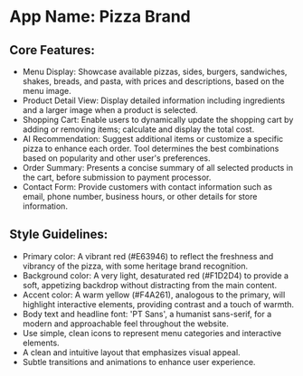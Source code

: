 # **App Name**: Pizza Brand

## Core Features:

- Menu Display: Showcase available pizzas, sides, burgers, sandwiches, shakes, breads, and pasta, with prices and descriptions, based on the menu image.
- Product Detail View: Display detailed information including ingredients and a larger image when a product is selected.
- Shopping Cart: Enable users to dynamically update the shopping cart by adding or removing items; calculate and display the total cost.
- AI Recommendation: Suggest additional items or customize a specific pizza to enhance each order. Tool determines the best combinations based on popularity and other user's preferences.
- Order Summary: Presents a concise summary of all selected products in the cart, before submission to payment processor.
- Contact Form: Provide customers with contact information such as email, phone number, business hours, or other details for store information.

## Style Guidelines:

- Primary color: A vibrant red (#E63946) to reflect the freshness and vibrancy of the pizza, with some heritage brand recognition.
- Background color: A very light, desaturated red (#F1D2D4) to provide a soft, appetizing backdrop without distracting from the main content.
- Accent color: A warm yellow (#F4A261), analogous to the primary, will highlight interactive elements, providing contrast and a touch of warmth.
- Body text and headline font: 'PT Sans', a humanist sans-serif, for a modern and approachable feel throughout the website.
- Use simple, clean icons to represent menu categories and interactive elements.
- A clean and intuitive layout that emphasizes visual appeal.
- Subtle transitions and animations to enhance user experience.